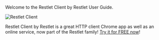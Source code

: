 
Welcome to the Restlet Client by Restlet User Guide.

![Restlet Client](images/restlet-client-logo.jpg "Restlet Client")

Restlet Client by Restlet is a great HTTP client Chrome app as well as an online service, now part of the Restlet family! [Try it for FREE now](./get-started/free-trial "Try it for FREE now")!

